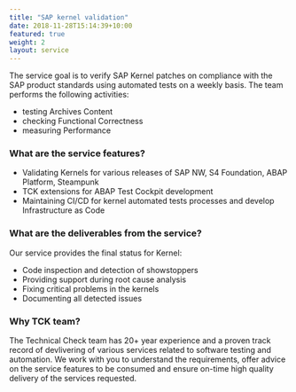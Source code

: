```yaml
---
title: "SAP kernel validation"
date: 2018-11-28T15:14:39+10:00
featured: true
weight: 2
layout: service
---
```

  
The service goal is to verify SAP Kernel patches on compliance with the SAP product standards using automated tests on a weekly basis. The team performs the following activities:   
- testing Archives Content
- checking Functional Correctness 
- measuring Performance


### What are the service features?    
- Validating Kernels for various releases of SAP NW, S4 Foundation, ABAP Platform, Steampunk   
- TCK extensions for ABAP Test Cockpit development
- Maintaining CI/CD for kernel automated tests processes and develop Infrastructure as Code

### What are the deliverables from the service?   
Our service provides the final status for Kernel:   
- Code inspection and detection of showstoppers
- Providing support during root cause analysis
- Fixing critical problems in the kernels
- Documenting all detected issues

### Why TCK team?   
The Technical Check team has 20+ year experience and a proven track record of devlivering of various services related to software testing and automation. We work with you to understand the requirements, offer advice on the service features to be consumed and ensure on-time high quality delivery of the services requested.
